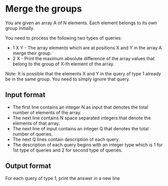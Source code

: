 # Merge the groups

You are given an array A of N elements. Each element belongs to its own group initially.

You need to process the following two types of queries:

- 1 X Y - The array elements which are at positions X and Y in the array A merge their group.
- 2 X - Print the maximum absolute difference of the array values that belong to the group of X-th element of the array.

Note: It is possible that the elements X and Y in the query of type 1 already be in the same group. You need to simply ignore that query.

## Input format

- The first line contains an integer N as input that denotes the total number of elements of the array.
- The next line contains N space separated integers that denote the elements of that array.
- The next line of input contains an integer Q that denotes the total number of queries.
- The next Q lines contain description of each query.
- The description of each query begins with an integer type which is 1 for 1st type of queries and 2 for second type of queries.

## Output format

For each query of type 1, print the answer in a new line
